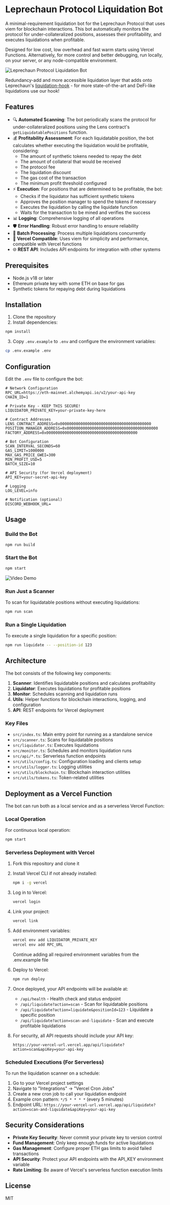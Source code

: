# Leprechaun Protocol Liquidation Bot

A minimal-requirement liquidation bot for the Leprechaun Protocol that uses viem for blockchain interactions. This bot automatically monitors the protocol for under-collateralized positions, assesses their profitability, and executes liquidations when profitable.

Designed for low cost, low overhead and fast warm starts using Vercel Functions. Alternatively, for more control and better debugging, run locally, on your server, or any node-compatible environment.

![Leprechaun Protocol Liquidation Bot](preview.png)

Redundancy-add and more accessible liquidation layer that adds onto Leprechaun's [liquidation-hook](https://github.com/leprechaun-dao/liquidation-hook) - for more state-of-the-art and DeFi-like liquidations use our hook!

## Features

- 🔍 **Automated Scanning**: The bot periodically scans the protocol for under-collateralized positions using the Lens contract's `getLiquidatablePositions` function.
- 💰 **Profitability Assessment**: For each liquidatable position, the bot calculates whether executing the liquidation would be profitable, considering:
  - The amount of synthetic tokens needed to repay the debt
  - The amount of collateral that would be received
  - The protocol fee
  - The liquidation discount
  - The gas cost of the transaction
  - The minimum profit threshold configured
- ⚡ **Execution**: For positions that are determined to be profitable, the bot:
  - Checks if the liquidator has sufficient synthetic tokens
  - Approves the position manager to spend the tokens if necessary
  - Executes the liquidation by calling the liquidate function
  - Waits for the transaction to be mined and verifies the success
- 📊 **Logging**: Comprehensive logging of all operations
- 🛡️ **Error Handling**: Robust error handling to ensure reliability
- 🔄 **Batch Processing**: Process multiple liquidations concurrently
- 📱 **Vercel Compatible**: Uses viem for simplicity and performance, compatible with Vercel functions
- 🌐 **REST API**: Includes API endpoints for integration with other systems

## Prerequisites

- Node.js v18 or later
- Ethereum private key with some ETH on base for gas
- Synthetic tokens for repaying debt during liquidations

## Installation

1. Clone the repository
2. Install dependencies:

```bash
npm install
```

3. Copy `.env.example` to `.env` and configure the environment variables:

```bash
cp .env.example .env
```

## Configuration

Edit the `.env` file to configure the bot:

```
# Network Configuration
RPC_URL=https://eth-mainnet.alchemyapi.io/v2/your-api-key
CHAIN_ID=1

# Private Key - KEEP THIS SECURE!
LIQUIDATOR_PRIVATE_KEY=your-private-key-here

# Contract Addresses
LENS_CONTRACT_ADDRESS=0x0000000000000000000000000000000000000000
POSITION_MANAGER_ADDRESS=0x0000000000000000000000000000000000000000
FACTORY_ADDRESS=0x0000000000000000000000000000000000000000

# Bot Configuration
SCAN_INTERVAL_SECONDS=60
GAS_LIMIT=1000000
MAX_GAS_PRICE_GWEI=300
MIN_PROFIT_USD=5
BATCH_SIZE=10

# API Security (for Vercel deployment)
API_KEY=your-secret-api-key

# Logging
LOG_LEVEL=info

# Notification (optional)
DISCORD_WEBHOOK_URL=
```

## Usage

### Build the Bot

```bash
npm run build
```

### Start the Bot

```bash
npm start
```

![Video Demo](demo.gif)


### Run Just a Scanner

To scan for liquidatable positions without executing liquidations:

```bash
npm run scan
```

### Run a Single Liquidation

To execute a single liquidation for a specific position:

```bash
npm run liquidate -- --position-id 123
```

## Architecture

The bot consists of the following key components:

1. **Scanner**: Identifies liquidatable positions and calculates profitability
2. **Liquidator**: Executes liquidations for profitable positions
3. **Monitor**: Schedules scanning and liquidation runs
4. **Utils**: Helper functions for blockchain interactions, logging, and configuration
5. **API**: REST endpoints for Vercel deployment

### Key Files

- `src/index.ts`: Main entry point for running as a standalone service
- `src/scanner.ts`: Scans for liquidatable positions
- `src/liquidator.ts`: Executes liquidations
- `src/monitor.ts`: Schedules and monitors liquidation runs
- `src/api/*.ts`: Serverless function endpoints
- `src/utils/config.ts`: Configuration loading and clients setup
- `src/utils/logger.ts`: Logging utilities
- `src/utils/blockchain.ts`: Blockchain interaction utilities
- `src/utils/tokens.ts`: Token-related utilities

## Deployment as a Vercel Function

The bot can run both as a local service and as a serverless Vercel Function:

### Local Operation

For continuous local operation:
```bash
npm start
```

### Serverless Deployment with Vercel

1. Fork this repository and clone it
2. Install Vercel CLI if not already installed:
   ```bash
   npm i -g vercel
   ```
3. Log in to Vercel:
   ```bash
   vercel login
   ```
4. Link your project:
   ```bash
   vercel link
   ```
5. Add environment variables:
   ```bash
   vercel env add LIQUIDATOR_PRIVATE_KEY
   vercel env add RPC_URL
   ```
   Continue adding all required environment variables from the .env.example file
   
6. Deploy to Vercel:
   ```bash
   npm run deploy
   ```
   
7. Once deployed, your API endpoints will be available at:
   - `/api/health` - Health check and status endpoint
   - `/api/liquidate?action=scan` - Scan for liquidatable positions
   - `/api/liquidate?action=liquidate&positionId=123` - Liquidate a specific position
   - `/api/liquidate?action=scan-and-liquidate` - Scan and execute profitable liquidations

8. For security, all API requests should include your API key:
   ```
   https://your-vercel-url.vercel.app/api/liquidate?action=scan&apiKey=your-api-key
   ```

### Scheduled Executions (For Serverless)

To run the liquidation scanner on a schedule:

1. Go to your Vercel project settings
2. Navigate to "Integrations" -> "Vercel Cron Jobs"
3. Create a new cron job to call your liquidation endpoint
4. Example cron pattern: `*/5 * * * *` (every 5 minutes)
5. Endpoint URL: `https://your-vercel-url.vercel.app/api/liquidate?action=scan-and-liquidate&apiKey=your-api-key`

## Security Considerations

- **Private Key Security**: Never commit your private key to version control
- **Fund Management**: Only keep enough funds for active liquidations
- **Gas Management**: Configure proper ETH gas limits to avoid failed transactions
- **API Security**: Protect your API endpoints with the API_KEY environment variable
- **Rate Limiting**: Be aware of Vercel's serverless function execution limits

## License

MIT
